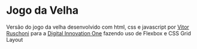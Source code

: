 # Jogo da Velha ⁣

Versão do jogo da velha desenvolvido com html, css e javascript por [Vitor Ruschoni](https://github.com/ruschoni02) para a [Digital Innovation One](https://www.dio.me/) fazendo uso de Flexbox e CSS Grid Layout
